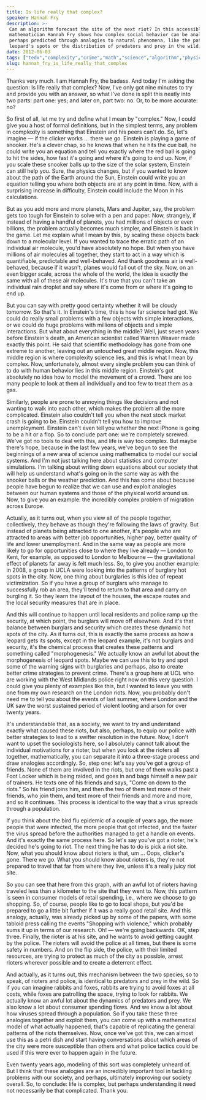 ```yaml
---
title: Is life really that complex?
speaker: Hannah Fry
description: >-
 Can an algorithm forecast the site of the next riot? In this accessible talk,
 mathematician Hannah Fry shows how complex social behavior can be analyzed and
 perhaps predicted through analogies to natural phenomena, like the patterns of a
 leopard's spots or the distribution of predators and prey in the wild.
date: 2012-06-03
tags: ["tedx","complexity","crime","math","science","algorithm","physics","anthropology","behavioral-economics","economics","population","biomimicry","prediction","sociology","decisionmaking","culture","life"]
slug: hannah_fry_is_life_really_that_complex
---
```


Thanks very much. I am Hannah Fry, the badass. And today I'm asking the question: Is life
really that complex? Now, I've only got nine minutes to try and provide you with an
answer, so what I've done is split this neatly into two parts: part one: yes; and later
on, part two: no. Or, to be more accurate: no?

So first of all, let me try and define what I mean by "complex." Now, I could give you a
host of formal definitions, but in the simplest terms, any problem in complexity is
something that Einstein and his peers can't do. So, let's imagine — if the clicker works
... there we go. Einstein is playing a game of snooker. He's a clever chap, so he knows
that when he hits the cue ball, he could write you an equation and tell you exactly where
the red ball is going to hit the sides, how fast it's going and where it's going to end
up. Now, if you scale these snooker balls up to the size of the solar system, Einstein can
still help you. Sure, the physics changes, but if you wanted to know about the path of the
Earth around the Sun, Einstein could write you an equation telling you where both objects
are at any point in time. Now, with a surprising increase in difficulty, Einstein could
include the Moon in his calculations.

But as you add more and more planets, Mars and Jupiter, say, the problem gets too tough
for Einstein to solve with a pen and paper. Now, strangely, if instead of having a handful
of planets, you had millions of objects or even billions, the problem actually becomes
much simpler, and Einstein is back in the game. Let me explain what I mean by this, by
scaling these objects back down to a molecular level. If you wanted to trace the erratic
path of an individual air molecule, you'd have absolutely no hope. But when you have
millions of air molecules all together, they start to act in a way which is quantifiable,
predictable and well-behaved. And thank goodness air is well-behaved, because if it
wasn't, planes would fall out of the sky. Now, on an even bigger scale, across the whole
of the world, the idea is exactly the same with all of these air molecules. It's true that
you can't take an individual rain droplet and say where it's come from or where it's going
to end up.

But you can say with pretty good certainty whether it will be cloudy tomorrow. So that's
it. In Einstein's time, this is how far science had got. We could do really small problems
with a few objects with simple interactions, or we could do huge problems with millions of
objects and simple interactions. But what about everything in the middle? Well, just seven
years before Einstein's death, an American scientist called Warren Weaver made exactly
this point. He said that scientific methodology has gone from one extreme to another,
leaving out an untouched great middle region. Now, this middle region is where complexity
science lies, and this is what I mean by complex. Now, unfortunately, almost every single
problem you can think of to do with human behavior lies in this middle region. Einstein's
got absolutely no idea how to model the movement of a crowd. There are too many people to
look at them all individually and too few to treat them as a gas.

Similarly, people are prone to annoying things like decisions and not wanting to walk into
each other, which makes the problem all the more complicated. Einstein also couldn't tell
you when the next stock market crash is going to be. Einstein couldn't tell you how to
improve unemployment. Einstein can't even tell you whether the next iPhone is going to be
a hit or a flop. So to conclude part one: we're completely screwed. We've got no tools to
deal with this, and life is way too complex. But maybe there's hope, because in the last
few years, we've begun to see the beginnings of a new area of science using mathematics to
model our social systems. And I'm not just talking here about statistics and computer
simulations. I'm talking about writing down equations about our society that will help us
understand what's going on in the same way as with the snooker balls or the weather
prediction. And this has come about because people have begun to realize that we can use
and exploit analogies between our human systems and those of the physical world around
us. Now, to give you an example: the incredibly complex problem of migration across
Europe.

Actually, as it turns out, when you view all of the people together, collectively, they
behave as though they're following the laws of gravity. But instead of planets being
attracted to one another, it's people who are attracted to areas with better job
opportunities, higher pay, better quality of life and lower unemployment. And in the same
way as people are more likely to go for opportunities close to where they live already —
London to Kent, for example, as opposed to London to Melbourne — the gravitational effect
of planets far away is felt much less. So, to give you another example: in 2008, a group in
UCLA were looking into the patterns of burglary hot spots in the city. Now, one thing
about burglaries is this idea of repeat victimization. So if you have a group of burglars
who manage to successfully rob an area, they'll tend to return to that area and carry on
burgling it. So they learn the layout of the houses, the escape routes and the local
security measures that are in place.

And this will continue to happen until local residents and police ramp up the security, at
which point, the burglars will move off elsewhere. And it's that balance between burglars
and security which creates these dynamic hot spots of the city. As it turns out, this is
exactly the same process as how a leopard gets its spots, except in the leopard example,
it's not burglars and security, it's the chemical process that creates these patterns and
something called "morphogenesis." We actually know an awful lot about the morphogenesis of
leopard spots. Maybe we can use this to try and spot some of the warning signs with
burglaries and perhaps, also to create better crime strategies to prevent crime. There's a
group here at UCL who are working with the West Midlands police right now on this very
question. I could give you plenty of examples like this, but I wanted to leave you with
one from my own research on the London riots. Now, you probably don't need me to tell you
about the events of last summer, where London and the UK saw the worst sustained period of
violent looting and arson for over twenty years.

It's understandable that, as a society, we want to try and understand exactly what caused
these riots, but also, perhaps, to equip our police with better strategies to lead to a
swifter resolution in the future. Now, I don't want to upset the sociologists here, so I
absolutely cannot talk about the individual motivations for a rioter, but when you look at
the rioters all together, mathematically, you can separate it into a three-stage process
and draw analogies accordingly. So, step one: let's say you've got a group of friends. None
of them are involved in the riots, but one of them walks past a Foot Locker which is being
raided, and goes in and bags himself a new pair of trainers. He texts one of his friends
and says, "Come on down to the riots." So his friend joins him, and then the two of them
text more of their friends, who join them, and text more of their friends and more and
more, and so it continues. This process is identical to the way that a virus spreads
through a population.

If you think about the bird flu epidemic of a couple of years ago, the more people that
were infected, the more people that got infected, and the faster the virus spread before
the authorities managed to get a handle on events. And it's exactly the same process
here. So let's say you've got a rioter, he's decided he's going to riot. The next thing he
has to do is pick a riot site. Now, what you should know about rioters is that, um ...
Oops, clicker's gone. There we go. What you should know about rioters is, they're not
prepared to travel that far from where they live, unless it's a really juicy riot
site.

So you can see that here from this graph, with an awful lot of rioters having traveled
less than a kilometer to the site that they went to. Now, this pattern is seen in consumer
models of retail spending, i.e., where we choose to go shopping. So, of course, people
like to go to local shops, but you'd be prepared to go a little bit further if it was a
really good retail site. And this analogy, actually, was already picked up by some of the
papers, with some tabloid press calling the events "Shopping with violence," which
probably sums it up in terms of our research. Oh! — we're going backwards. OK, step three.
Finally, the rioter is at his site, and he wants to avoid getting caught by the police.
The rioters will avoid the police at all times, but there is some safety in numbers. And
on the flip side, the police, with their limited resources, are trying to protect as much
of the city as possible, arrest rioters wherever possible and to create a deterrent
effect.

And actually, as it turns out, this mechanism between the two species, so to speak, of
rioters and police, is identical to predators and prey in the wild. So if you can imagine
rabbits and foxes, rabbits are trying to avoid foxes at all costs, while foxes are
patrolling the space, trying to look for rabbits. We actually know an awful lot about the
dynamics of predators and prey. We also know a lot about consumer spending flows. And we
know a lot about how viruses spread through a population. So if you take these three
analogies together and exploit them, you can come up with a mathematical model of what
actually happened, that's capable of replicating the general patterns of the riots
themselves. Now, once we've got this, we can almost use this as a petri dish and start
having conversations about which areas of the city were more susceptible than others and
what police tactics could be used if this were ever to happen again in the
future.

Even twenty years ago, modeling of this sort was completely unheard of. But I think that
these analogies are an incredibly important tool in tackling problems with our society,
and perhaps, ultimately improving our society overall. So, to conclude: life is complex,
but perhaps understanding it need not necessarily be that complicated. Thank
you.

<!--
ad_duration=3.33
event="TEDxUCL"
external_start_time=0
has_talk_citation=0
intro_duration=11.82
is_subtitle_required="False"
is_talk_featured="True"
language="en"
language_swap="False"
native_language="en"
number_of_related_talks=3
number_of_speakers=1
number_of_subtitled_videos=25
number_of_tags=17
number_of_talk_download_languages=25
number_of_talk_more_resources=1
number_of_talk_recommendations=0
number_of_talks_take_actions=0
post_ad_duration=0.83
published_timestamp="2012-08-04 13:57:17"
recording_date="2012-06-03"
speaker_description="Complexity theorist"
speaker_is_published=1
speaker_name="Hannah Fry"
talk_name="Is life really that complex?"
talks_tags=["tedx","complexity","crime","math","science","algorithm","physics","anthropology","behavioral-economics","economics","population","biomimicry","prediction","sociology","decisionmaking","culture","life"]
talks_take_action=[]
url_photo_speaker="https://pe.tedcdn.com/images/ted/c50c8126e9016d1b64638aaf3dc2ee184392349a_254x191.jpg"
url_photo_talk="https://pe.tedcdn.com/images/ted/60579c3234351faa11a521f87c3a2027d0016e8e_2880x1620.jpg"
url_webpage="https://www.ted.com/talks/hannah_fry_is_life_really_that_complex"
video_type_name="TEDx Talk"
-->